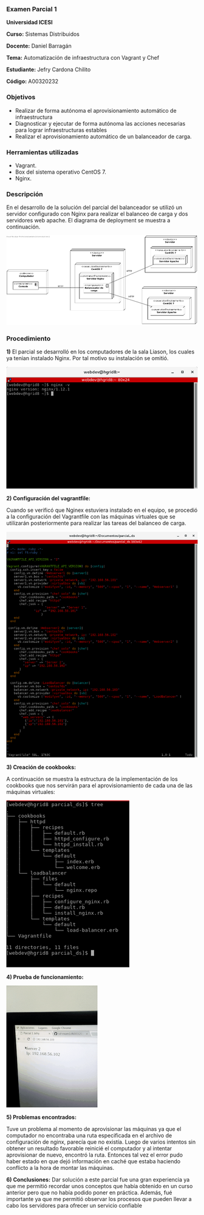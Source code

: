 ### Examen Parcial 1

**Universidad ICESI**  

**Curso:** Sistemas Distribuidos  

**Docente:** Daniel Barragán  

**Tema:** Automatización de infraestructura con Vagrant y Chef 

**Estudiante:** Jefry Cardona Chilito

**Código:** A00320232

### Objetivos
* Realizar de forma autónoma el aprovisionamiento automático de infraestructura
* Diagnosticar y ejecutar de forma autónoma las acciones necesarias para lograr infraestructuras estables
* Realizar el aprovisionamiento automático de un balanceador de carga.

### Herramientas utilizadas
* Vagrant.
* Box del sistema operativo CentOS 7.
* Nginx.

### Descripción
En el desarrollo de la solución del parcial del balanceador se utilizó un servidor configurado con Nginx para realizar
el balanceo de carga y dos servidores web apache. El diagrama de deployment se muestra a continuación.

![0](imagenes/deployment.png)

### Procedimiento

**1)** El parcial se desarrolló en los computadores de la sala Liason, los cuales ya tenian instalado Nginx. Por tal motivo
su instalación se omitió.

![1](imagenes/nginxVersion.png)

**2) Configuración del vagrantfile:**

Cuando se verificó que Nginex estuviera instalado en el equipo, se procedió a la configuración del Vagrantfile con las máquinas virtuales que se utilizarán posteriormente para realizar las tareas del balanceo de carga.

![2](imagenes/Vagrantfile.png)

**3) Creación de cookbooks:**

A continuación se muestra la estructura de la implementación de los cookbooks que nos servirán para el aprovisionamiento de cada
una de las máquinas virtuales:

![3](imagenes/tree.png)

**4) Prueba de funcionamiento:**

![animacion1](imagenes/funcionamiento.gif)

**5) Problemas encontrados:**

Tuve un problema al momento de aprovisionar las máquinas ya que el computador no encontraba una ruta especificada en el archivo de configuración de nginx, parecía que no existía. Luego de varios intentos sin obtener un resultado favorable reinicié el computador y al intentar aprovisionar de nuevo, encontró la ruta. Entonces tal vez el error pudo haber estado en que dejó información en caché que estaba haciendo conflicto a la hora de montar las máquinas.

**6) Conclusiones:**
Dar solución a este parcial fue una gran experiencia ya que me permitió recordar unos conceptos que había obtenido en un curso
anterior pero que no había podido poner en práctica. Además, fué importante ya que me permitió observar los procesos que pueden llevar a cabo los servidores para ofrecer un servicio confiable 

